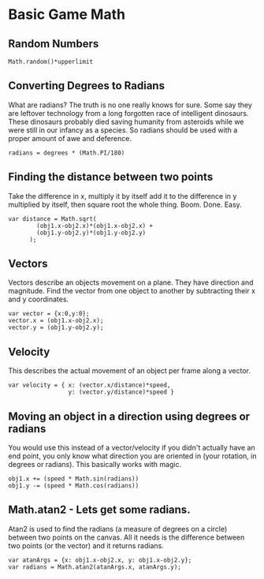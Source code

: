 # Basic Game Math

## Random Numbers

```
Math.random()*upperlimit
```

## Converting Degrees to Radians

What are radians? The truth is no one really knows for sure. Some say they are leftover technology from a long forgotten race of intelligent dinosaurs. These dinosaurs probably died saving humanity from asteroids while we were still in our infancy as a species. So radians should be used with a proper amount of awe and deference.

```
radians = degrees * (Math.PI/180)
```

## Finding the distance between two points

Take the difference in x, multiply it by itself add it to the difference in y multiplied by itself, then square root the whole thing. Boom. Done. Easy.

```
var distance = Math.sqrt(
        (obj1.x-obj2.x)*(obj1.x-obj2.x) +
        (obj1.y-obj2.y)*(obj1.y-obj2.y)
      );
```

## Vectors

Vectors describe an objects movement on a plane. They have direction and magnitude. Find the vector from one object to another by subtracting their x and y coordinates.

```
var vector = {x:0,y:0};
vector.x = (obj1.x-obj2.x);
vector.y = (obj1.y-obj2.y);

```

## Velocity

This describes the actual movement of an object per frame along a vector.

```
var velocity = { x: (vector.x/distance)*speed,
                 y: (vector.y/distance)*speed }
```

## Moving an object in a direction using degrees or radians

You would use this instead of a vector/velocity if you didn't actually have an end point, you only know what direction you are oriented in (your rotation, in degrees or radians). This basically works with magic.

```
obj1.x += (speed * Math.sin(radians))
obj1.y -= (speed * Math.cos(radians))
```

## Math.atan2 - Lets get some radians.

Atan2 is used to find the radians (a measure of degrees on a circle) between two points on the canvas. All it needs is the difference between two points (or the vector) and it returns radians.

```
var atanArgs = {x: obj1.x-obj2.x, y: obj1.x-obj2.y};
var radians = Math.atan2(atanArgs.x, atanArgs.y);
```

